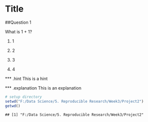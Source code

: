 Title
========================================================


##Question 1

What is 1 + 1?

1. 1

2. 2

3. 3

4. 4

*** .hint This is a hint

*** .explanation This is an explanation

```r
# setup directory
setwd("F:/Data Science/5. Reproducible Research/Week3/Project2")
getwd()
```

```
## [1] "F:/Data Science/5. Reproducible Research/Week3/Project2"
```

